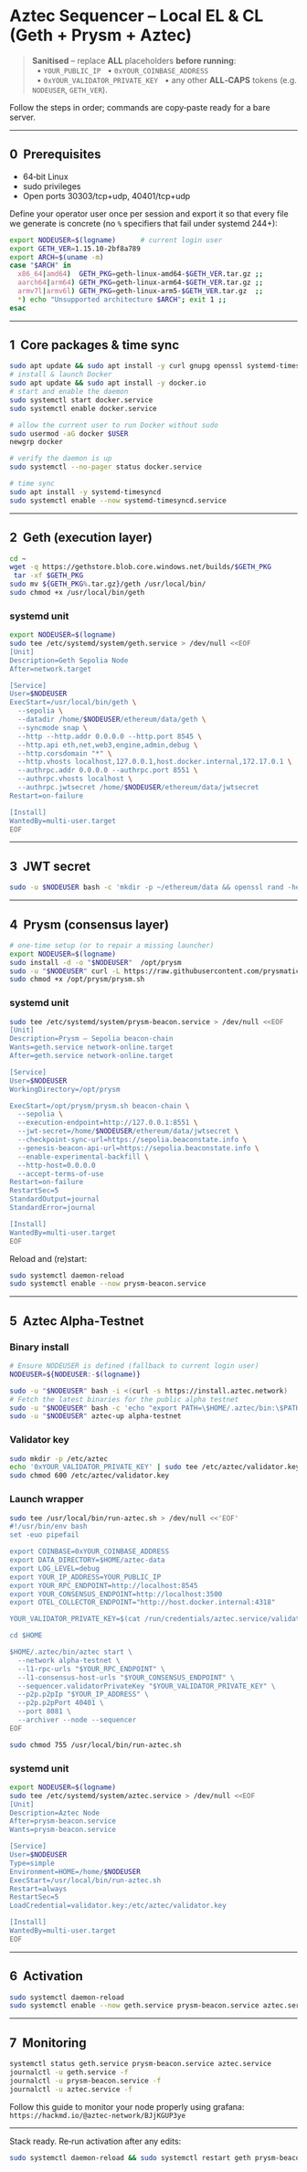 # Aztec Sequencer – Local EL & CL (Geth + Prysm + Aztec)

> **Sanitised** – replace **ALL** placeholders **before running**:
>   • `YOUR_PUBLIC_IP`
>   • `0xYOUR_COINBASE_ADDRESS`
>   • `0xYOUR_VALIDATOR_PRIVATE_KEY`
>   • any other **ALL‑CAPS** tokens (e.g. `NODEUSER`, `GETH_VER`).

Follow the steps in order; commands are copy‑paste ready for a bare server.

---

## 0  Prerequisites

* 64‑bit Linux
* sudo privileges
* Open ports 30303/tcp+udp, 40401/tcp+udp

Define your operator user once per session and export it so that every file we generate is concrete (no `%` specifiers that fail under systemd 244+):

```bash
export NODEUSER=$(logname)      # current login user
export GETH_VER=1.15.10-2bf8a789
export ARCH=$(uname -m)
case "$ARCH" in
  x86_64|amd64)  GETH_PKG=geth-linux-amd64-$GETH_VER.tar.gz ;;
  aarch64|arm64) GETH_PKG=geth-linux-arm64-$GETH_VER.tar.gz ;;
  armv7l|armv6l) GETH_PKG=geth-linux-arm5-$GETH_VER.tar.gz  ;;
  *) echo "Unsupported architecture $ARCH"; exit 1 ;;
esac
```

---

## 1  Core packages & time sync

```bash
sudo apt update && sudo apt install -y curl gnupg openssl systemd-timesyncd docker.io
# install & launch Docker
sudo apt update && sudo apt install -y docker.io
# start and enable the daemon
sudo systemctl start docker.service
sudo systemctl enable docker.service

# allow the current user to run Docker without sudo
sudo usermod -aG docker $USER
newgrp docker

# verify the daemon is up
sudo systemctl --no-pager status docker.service

# time sync
sudo apt install -y systemd-timesyncd
sudo systemctl enable --now systemd-timesyncd.service
```

---

## 2  Geth (execution layer)

```bash
cd ~
wget -q https://gethstore.blob.core.windows.net/builds/$GETH_PKG
 tar -xf $GETH_PKG
sudo mv ${GETH_PKG%.tar.gz}/geth /usr/local/bin/
sudo chmod +x /usr/local/bin/geth
```

### systemd unit

```bash
export NODEUSER=$(logname) 
sudo tee /etc/systemd/system/geth.service > /dev/null <<EOF
[Unit]
Description=Geth Sepolia Node
After=network.target

[Service]
User=$NODEUSER
ExecStart=/usr/local/bin/geth \
  --sepolia \
  --datadir /home/$NODEUSER/ethereum/data/geth \
  --syncmode snap \
  --http --http.addr 0.0.0.0 --http.port 8545 \
  --http.api eth,net,web3,engine,admin,debug \
  --http.corsdomain "*" \
  --http.vhosts localhost,127.0.0.1,host.docker.internal,172.17.0.1 \
  --authrpc.addr 0.0.0.0 --authrpc.port 8551 \
  --authrpc.vhosts localhost \
  --authrpc.jwtsecret /home/$NODEUSER/ethereum/data/jwtsecret
Restart=on-failure

[Install]
WantedBy=multi-user.target
EOF
```

---

## 3  JWT secret

```bash
sudo -u $NODEUSER bash -c 'mkdir -p ~/ethereum/data && openssl rand -hex 32 | tr -d "\n" > ~/ethereum/data/jwtsecret && chmod 400 ~/ethereum/data/jwtsecret'
```

---

## 4  Prysm (consensus layer)

```bash
# one‑time setup (or to repair a missing launcher)
export NODEUSER=$(logname)
sudo install -d -o "$NODEUSER"  /opt/prysm
sudo -u "$NODEUSER" curl -L https://raw.githubusercontent.com/prysmaticlabs/prysm/master/prysm.sh -o /opt/prysm/prysm.sh
sudo chmod +x /opt/prysm/prysm.sh
```

### systemd unit

```bash
sudo tee /etc/systemd/system/prysm-beacon.service > /dev/null <<EOF
[Unit]
Description=Prysm – Sepolia beacon‑chain
Wants=geth.service network-online.target
After=geth.service network-online.target

[Service]
User=$NODEUSER
WorkingDirectory=/opt/prysm

ExecStart=/opt/prysm/prysm.sh beacon-chain \
  --sepolia \
  --execution-endpoint=http://127.0.0.1:8551 \
  --jwt-secret=/home/$NODEUSER/ethereum/data/jwtsecret \
  --checkpoint-sync-url=https://sepolia.beaconstate.info \
  --genesis-beacon-api-url=https://sepolia.beaconstate.info \
  --enable-experimental-backfill \
  --http-host=0.0.0.0
  --accept-terms-of-use
Restart=on-failure
RestartSec=5
StandardOutput=journal
StandardError=journal

[Install]
WantedBy=multi-user.target
EOF
```

Reload and (re)start:

```bash
sudo systemctl daemon-reload
sudo systemctl enable --now prysm-beacon.service
```

---

## 5  Aztec Alpha‑Testnet

### Binary install

```bash
# Ensure NODEUSER is defined (fallback to current login user)
NODEUSER=${NODEUSER:-$(logname)}

sudo -u "$NODEUSER" bash -i <(curl -s https://install.aztec.network)
# Fetch the latest binaries for the public alpha testnet
sudo -u "$NODEUSER" bash -c 'echo "export PATH=\$HOME/.aztec/bin:\$PATH" >> ~/.bash_profile && source ~/.bash_profile'
sudo -u "$NODEUSER" aztec-up alpha-testnet

```

### Validator key

```bash
sudo mkdir -p /etc/aztec
echo '0xYOUR_VALIDATOR_PRIVATE_KEY' | sudo tee /etc/aztec/validator.key > /dev/null
sudo chmod 600 /etc/aztec/validator.key
```

### Launch wrapper

```bash
sudo tee /usr/local/bin/run-aztec.sh > /dev/null <<'EOF'
#!/usr/bin/env bash
set -euo pipefail

export COINBASE=0xYOUR_COINBASE_ADDRESS
export DATA_DIRECTORY=$HOME/aztec-data
export LOG_LEVEL=debug
export YOUR_IP_ADDRESS=YOUR_PUBLIC_IP
export YOUR_RPC_ENDPOINT=http://localhost:8545
export YOUR_CONSENSUS_ENDPOINT=http://localhost:3500
export OTEL_COLLECTOR_ENDPOINT="http://host.docker.internal:4318"

YOUR_VALIDATOR_PRIVATE_KEY=$(cat /run/credentials/aztec.service/validator.key)

cd $HOME

$HOME/.aztec/bin/aztec start \
  --network alpha-testnet \
  --l1-rpc-urls "$YOUR_RPC_ENDPOINT" \
  --l1-consensus-host-urls "$YOUR_CONSENSUS_ENDPOINT" \
  --sequencer.validatorPrivateKey "$YOUR_VALIDATOR_PRIVATE_KEY" \
  --p2p.p2pIp "$YOUR_IP_ADDRESS" \
  --p2p.p2pPort 40401 \
  --port 8081 \
  --archiver --node --sequencer
EOF

sudo chmod 755 /usr/local/bin/run-aztec.sh
```

### systemd unit

```bash
export NODEUSER=$(logname) 
sudo tee /etc/systemd/system/aztec.service > /dev/null <<EOF
[Unit]
Description=Aztec Node
After=prysm-beacon.service
Wants=prysm-beacon.service

[Service]
User=$NODEUSER
Type=simple
Environment=HOME=/home/$NODEUSER
ExecStart=/usr/local/bin/run-aztec.sh
Restart=always
RestartSec=5
LoadCredential=validator.key:/etc/aztec/validator.key

[Install]
WantedBy=multi-user.target
EOF
```

---

## 6  Activation

```bash
sudo systemctl daemon-reload
sudo systemctl enable --now geth.service prysm-beacon.service aztec.service
```

---

## 7  Monitoring

```bash
systemctl status geth.service prysm-beacon.service aztec.service
journalctl -u geth.service -f
journalctl -u prysm-beacon.service -f
journalctl -u aztec.service -f
```

Follow this guide to monitor your node properly using grafana: `https://hackmd.io/@aztec-network/BJjKGUP3ye`

---

Stack ready. Re‑run activation after any edits:

```bash
sudo systemctl daemon-reload && sudo systemctl restart geth prysm-beacon aztec
```
